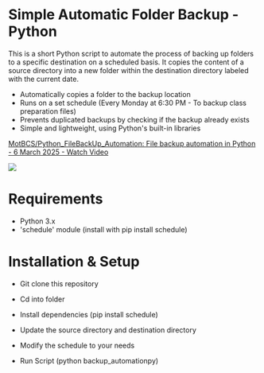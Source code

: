 # Simple Automatic Folder Backup - Python

This is a short Python script to automate the process of backing up folders to a specific destination on a scheduled basis. It copies the content of a source directory into a new folder within the destination directory labeled with the current date.

- Automatically copies a folder to the backup location
- Runs on a set schedule (Every Monday at 6:30 PM - To backup class preparation files)
- Prevents duplicated backups by checking if the backup already exists
- Simple and lightweight, using Python's built-in libraries

<div>
    <a href="https://www.loom.com/share/0342fbb37d1446b78fd3d19014171f26">
      <p>MotBCS/Python_FileBackUp_Automation: File backup automation in Python - 6 March 2025 - Watch Video</p>
    </a>
    <a href="https://www.loom.com/share/0342fbb37d1446b78fd3d19014171f26">
      <img style="max-width:300px;" src="https://cdn.loom.com/sessions/thumbnails/0342fbb37d1446b78fd3d19014171f26-cc1d939299971b93-full-play.gif">
    </a>
  </div>

# Requirements
- Python 3.x
- 'schedule' module (install with pip install schedule)

# Installation & Setup
- Git clone this repository
- Cd into folder
- Install dependencies (pip install schedule)
- Update the source directory and destination directory
- Modify the schedule to your needs

- Run Script (python backup_automationpy)

